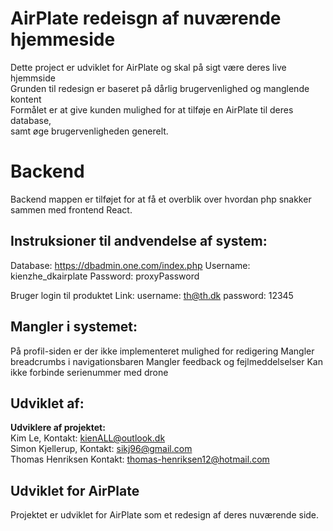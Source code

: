 # AirPlate redeisgn af nuværende hjemmeside
Dette project er udviklet for AirPlate og skal på sigt være deres live hjemmside<br>
Grunden til redesign er baseret på dårlig brugervenlighed og manglende kontent<br>
Formålet er at give kunden mulighed for at tilføje en AirPlate til deres database,<br>
samt øge brugervenligheden generelt.<br>

# Backend
Backend mappen er tilføjet for at få et overblik over hvordan php snakker sammen med
frontend React.

## Instruksioner til andvendelse af system:
Database: https://dbadmin.one.com/index.php
Username: kienzhe_dkairplate
Password: proxyPassword

Bruger login til produktet
Link:
username: th@th.dk
password: 12345

## Mangler i systemet:
På profil-siden er der ikke implementeret mulighed for redigering
Mangler breadcrumbs i navigationsbaren
Mangler feedback og fejlmeddelselser
Kan ikke forbinde serienummer med drone

## Udviklet af:
**Udviklere af projektet:** <br>
Kim Le, Kontakt: kienALL@outlook.dk<br>
Simon Kjellerup, Kontakt: sikj96@gmail.com<br>
Thomas Henriksen Kontakt: thomas-henriksen12@hotmail.com<br>

## Udviklet for AirPlate
Projektet er udviklet for AirPlate som et redesign af deres nuværende side.
